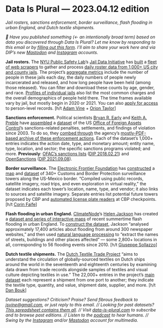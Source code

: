 Data Is Plural — 2023.04.12 edition
===================================

*Jail rosters, sanctions enforcement, border surveillance, flash flooding in urban England, and Dutch textile shipments.*


*👋 Have you published something (← an intentionally broad term) based on data you discovered through Data Is Plural? Let me know by responding to this email or by [filling out this form](https://docs.google.com/forms/d/e/1FAIpQLSdXXD5eO05w0Xa7bwG3Ppia3uzr_o3y-xDEZuWRfXbCfCu_XA/viewform). I’ll aim to share your work here and via DIP’s new [Mastodon](https://mastodon.social/@dataisplural) and [Instagram](https://www.instagram.com/dataisplural/) accounts.*


__Jail rosters.__ The [NYU Public Safety Lab](https://publicsafetylab.org/)’s [Jail Data Initiative](https://jaildatainitiative.org/) has [built](https://jaildatainitiative.org/documentation/architecture) a [fleet of web scrapers](https://jaildatainitiative.org/documentation/scrapers) to gather and process [daily roster data from 1,000+ US city and county jails](https://jaildatainitiative.org/documentation/about). The project’s [aggregate metrics](https://jaildatainitiative.org/dashboards/population) include the number of people in these jails each day, the daily numbers of people newly incarcerated and released, and how long people have been held (among those released). You can filter and download these counts by age, gender, and race. [Profiles of individual jails](https://jaildatainitiative.org/profile) also list the most common charges and the overall demographics of people held there. The time frames available vary by jail, but mostly begin in 2020 or 2021. You can also [apply for access](https://jaildatainitiative.org/dua) to person-level records. [h/t [Adam Vine](https://twitter.com/cagefreerepair) + [Orion Taylor](https://twitter.com/orionjtaylor/status/1637878248230076417)]


__Sanctions enforcement.__ Political scientists [Bryan R. Early](https://sites.google.com/site/bryanrearly/home) and [Keith A. Preble](https://poliscikeith.com/) have [assembled](https://www.tandfonline.com/doi/full/10.1080/09636412.2020.1722850) a [dataset](https://dataverse.harvard.edu/dataset.xhtml?persistentId=doi:10.7910/DVN/TIFRTT) of the US [Office of Foreign Assets Control](https://ofac.treasury.gov/)’s sanctions-related penalties, settlements, and findings of violation since 2003. To do so, they [combed through](https://dataverse.harvard.edu/file.xhtml?fileId=6988628&version=5.1) the agency’s [mostly-PDF-based archive of these enforcement actions](https://ofac.treasury.gov/civil-penalties-and-enforcement-information). Each of the dataset’s 1,000+ entries indicates the action date, type, and monetary amount; entity name, type, location, and sector; the specific sanctions programs violated; and more. __Previously__: [OFAC’s sanctions lists](https://ofac.treasury.gov/other-ofac-sanctions-lists) ([DIP 2018.02.21](https://www.data-is-plural.com/archive/2018-02-21-edition/)) and [OpenSanctions](https://opensanctions.org/) ([DIP 2021.09.08](https://www.data-is-plural.com/archive/2021-09-08-edition/)).


__Border surveillance.__ The [Electronic Frontier Foundation](https://www.eff.org/about) has [constructed](https://www.eff.org/deeplinks/2023/03/cbp-expanding-its-surveillance-tower-program-us-mexico-border-and-were-mapping-it) a [map](https://www.google.com/maps/d/u/1/viewer?mid=1bxUGeOT6vVXu0jFQhDLxgktLFLVOKsI&ll=29.681163559249427,-107.321836295&z=5) and [dataset](https://www.eff.org/document/us-mexico-border-surveillance-data) of 340+ Customs and Border Protection surveillance towers along the US-Mexico border. “Compiled using public records, satellite imagery, road trips, and even exploration in virtual reality,” the dataset indicates each tower’s location, name, type, and vendor; it also links to sources and satellite imagery. Separate entries list potential future towers proposed by CBP and [automated license plate readers](https://www.eff.org/pages/automated-license-plate-readers-alpr) at CBP checkpoints. [h/t [Corin Faife](https://twitter.com/corintxt)]


__Flash flooding in urban England.__ [ClimateNode](https://www.climatenode.org/index.html)’s [Helen Jackson](https://www.linkedin.com/in/helen-jackson-28926285/) has created a [dataset and series of interactive maps](https://www.climatenode.org/maps/about_UFF_maps.html) of recent summertime flash flooding in urban England. To [construct the dataset](https://www.climatenode.org/maps/UFFEdoc.pdf), Jackson “analysed approximately 17,400 articles about flooding from around 300 newspaper websites,” and then used [natural language processing](https://en.wikipedia.org/wiki/Natural_language_processing) to “extract the names of streets, buildings and other places affected” — some 2,800+ locations in all, corresponding to 56 flooding events since 2010. [h/t [Giuseppe Sollazzo](https://buttondown.email/puntofisso/archive/511-quantum-of-sollazzo/)]


__Dutch textile shipments.__ The [Dutch Textile Trade Project](https://dutchtextiletrade.org/) “aims to understand the circulation of globally-sourced textiles on Dutch ships around the world in the seventeenth and eighteenth centuries by examining data drawn from trade records alongside samples of textiles and visual culture depicting textiles in use.” The 22,000+ entries in the project’s [main dataset](https://dutchtextiletrade.org/data/) each represent a shipment from one port to another; they indicate the textile type, quantity, and value, shipment date, supplier, and more. [h/t [Dan Bouk](https://www.shroudedincloaksofboringness.com/democracysdata/)]


*Dataset suggestions? Criticism? Praise? Send fibrous feedback to jsvine@gmail.com, or just reply to this email. // Looking for past datasets? [This spreadsheet contains them all](https://docs.google.com/spreadsheets/d/1wZhPLMCHKJvwOkP4juclhjFgqIY8fQFMemwKL2c64vk/edit#gid=0). // Visit [data-is-plural.com](https://www.data-is-plural.com) to subscribe and to browse past editions. // Listen to the [podcast](https://podcast.data-is-plural.com) to hear humans. // Swing by the [Instagram](https://www.instagram.com/dataisplural/) and/or [Mastodon](https://mastodon.social/@dataisplural) account for multimedia.*
